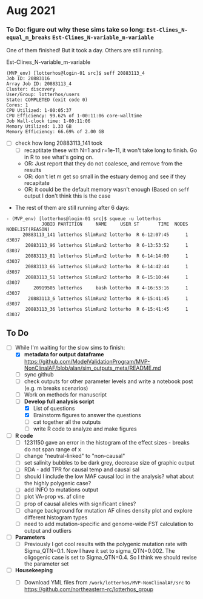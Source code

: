 # Aug 2021

### To Do: figure out why these sims take so long: `Est-Clines_N-equal_m_breaks` `Est-Clines_N-variable_m-variable`

One of them finished! But it took a day. Others are still running.

Est-Clines_N-variable_m-variable

```
(MVP_env) [lotterhos@login-01 src]$ seff 20883113_4
Job ID: 20883116
Array Job ID: 20883113_4
Cluster: discovery
User/Group: lotterhos/users
State: COMPLETED (exit code 0)
Cores: 1
CPU Utilized: 1-00:05:37
CPU Efficiency: 99.62% of 1-00:11:06 core-walltime
Job Wall-clock time: 1-00:11:06
Memory Utilized: 1.33 GB
Memory Efficiency: 66.69% of 2.00 GB
```

- [ ] check how long 20883113_141 took
  - [ ] recaptitate these with N=1 and r=1e-11, it won't take long to finish. Go in R to see what's going on.   
  - OR: Just report that they do not coalesce, and remove from the results
  - OR: don't let m get so small in the estuary demog and see if they recapitate
  - OR: it could be the default memory wasn't enough (Based on `seff` output I don't think this is the case

- The rest of them are still running after 6 days:
```
- (MVP_env) [lotterhos@login-01 src]$ squeue -u lotterhos
             JOBID PARTITION     NAME     USER ST       TIME  NODES NODELIST(REASON)
      20883113_141 lotterhos SlimRun2 lotterho  R 6-12:07:45      1 d3037
       20883113_96 lotterhos SlimRun2 lotterho  R 6-13:53:52      1 d3037
       20883113_81 lotterhos SlimRun2 lotterho  R 6-14:14:00      1 d3037
       20883113_66 lotterhos SlimRun2 lotterho  R 6-14:42:44      1 d3037
       20883113_51 lotterhos SlimRun2 lotterho  R 6-15:10:44      1 d3037
          20919505 lotterhos     bash lotterho  R 4-16:53:16      1 d3037
        20883113_6 lotterhos SlimRun2 lotterho  R 6-15:41:45      1 d3037
       20883113_36 lotterhos SlimRun2 lotterho  R 6-15:41:45      1 d3037
```

## To Do
- [ ] While I'm waiting for the slow sims to finish:
  - [x] **metadata for output dataframe** https://github.com/ModelValidationProgram/MVP-NonClinalAF/blob/alan/sim_outputs_meta/README.md
  - [ ] sync github
  - [ ] check outputs for other parameter levels and write a notebook post (e.g. m breaks scenarios)
  - [ ] Work on methods for manuscript
  - [ ] **Develop full analysis script**
    - [x] List of questions
    - [x] Brainstorm figures to answer the questions
    - [ ] cat together all the outputs
    - [ ] write R code to analyze and make figures
- [ ] **R code** 
  - [ ] 1231150 gave an error in the histogram of the effect sizes - breaks do not span range of x
  - [ ] change "neutral-linked" to "non-causal"
  - [ ] set salinity bubbles to be dark grey, decrease size of graphic output
  - [ ] RDA - add TPR for causal temp and causal sal
  - [ ] should I include the low MAF causal loci in the analysis? what about the highly polygenic case?
  - [ ] add INFO to mutations output
  - [ ] plot VA-prop vs. af cline
  - [ ] prop of causal alleles with significant clines?
  - [ ] change background for mutation AF clines density plot and explore different histogram types
  - [ ] need to add mutation-specific and genome-wide FST  calculation to output and outliers
- [ ] **Parameters**
  - [ ]  Previously I got cool results with the polygenic mutation rate with Sigma_QTN=0.1. Now I have it set to sigma_QTN=0.002. The oligogenic case is set to Sigma_QTN=0.4. So I think we should revise the parameter set 
- [ ] **Housekeeping**
  - [ ] Download YML files from `/work/lotterhos/MVP-NonClinalAF/src` to  https://github.com/northeastern-rc/lotterhos_group

